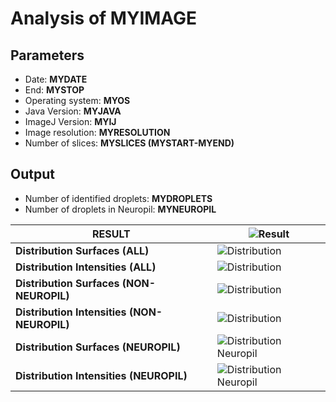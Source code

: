 Analysis of MYIMAGE
===

**Parameters**
--

- Date: **MYDATE**
- End: **MYSTOP**
- Operating system: **MYOS**
- Java Version: **MYJAVA**
- ImageJ Version: **MYIJ**
- Image resolution: **MYRESOLUTION**
- Number of slices: **MYSLICES (MYSTART-MYEND)**

**Output**
--

- Number of identified droplets: **MYDROPLETS**
- Number of droplets in Neuropil: **MYNEUROPIL**

|**RESULT**|![Result](MYGIF)|
|-------------------------------------|-----------------------------------|
|**Distribution Surfaces (ALL)**|![Distribution](DISTJPG)|
|**Distribution Intensities (ALL)**|![Distribution](DISTIJPG)|
|**Distribution Surfaces (NON-NEUROPIL)**|![Distribution](DISTNNPJPG)|
|**Distribution Intensities (NON-NEUROPIL)**|![Distribution](DISTNNPIJPG)|   
|**Distribution Surfaces (NEUROPIL)**|![Distribution Neuropil](DISTNPJPG)|
|**Distribution Intensities (NEUROPIL)**|![Distribution Neuropil](DISTNPIJPG)| |
